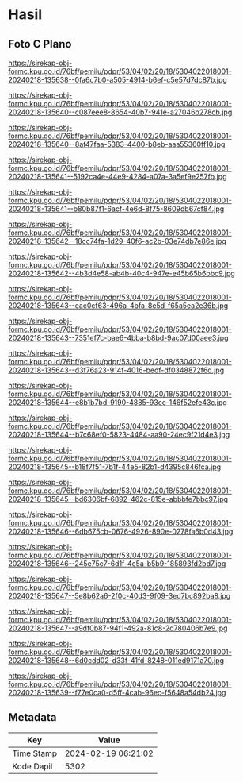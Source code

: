 # Hasil

## Foto C Plano

https://sirekap-obj-formc.kpu.go.id/76bf/pemilu/pdpr/53/04/02/20/18/5304022018001-20240218-135638--0fa6c7b0-a505-4914-b6ef-c5e57d7dc87b.jpg

https://sirekap-obj-formc.kpu.go.id/76bf/pemilu/pdpr/53/04/02/20/18/5304022018001-20240218-135640--c087eee8-8654-40b7-941e-a27046b278cb.jpg

https://sirekap-obj-formc.kpu.go.id/76bf/pemilu/pdpr/53/04/02/20/18/5304022018001-20240218-135640--8af47faa-5383-4400-b8eb-aaa55360ff10.jpg

https://sirekap-obj-formc.kpu.go.id/76bf/pemilu/pdpr/53/04/02/20/18/5304022018001-20240218-135641--5192ca4e-44e9-4284-a07a-3a5ef9e257fb.jpg

https://sirekap-obj-formc.kpu.go.id/76bf/pemilu/pdpr/53/04/02/20/18/5304022018001-20240218-135641--b80b87f1-6acf-4e6d-8f75-8609db67cf84.jpg

https://sirekap-obj-formc.kpu.go.id/76bf/pemilu/pdpr/53/04/02/20/18/5304022018001-20240218-135642--18cc74fa-1d29-40f6-ac2b-03e74db7e86e.jpg

https://sirekap-obj-formc.kpu.go.id/76bf/pemilu/pdpr/53/04/02/20/18/5304022018001-20240218-135642--4b3d4e58-ab4b-40c4-947e-e45b65b6bbc9.jpg

https://sirekap-obj-formc.kpu.go.id/76bf/pemilu/pdpr/53/04/02/20/18/5304022018001-20240218-135643--eac0cf63-496a-4bfa-8e5d-f65a5ea2e36b.jpg

https://sirekap-obj-formc.kpu.go.id/76bf/pemilu/pdpr/53/04/02/20/18/5304022018001-20240218-135643--7351ef7c-bae6-4bba-b8bd-9ac07d00aee3.jpg

https://sirekap-obj-formc.kpu.go.id/76bf/pemilu/pdpr/53/04/02/20/18/5304022018001-20240218-135643--d3f76a23-914f-4016-bedf-df0348872f6d.jpg

https://sirekap-obj-formc.kpu.go.id/76bf/pemilu/pdpr/53/04/02/20/18/5304022018001-20240218-135644--e8b1b7bd-9190-4885-93cc-146f52efe43c.jpg

https://sirekap-obj-formc.kpu.go.id/76bf/pemilu/pdpr/53/04/02/20/18/5304022018001-20240218-135644--b7c68ef0-5823-4484-aa90-24ec9f21d4e3.jpg

https://sirekap-obj-formc.kpu.go.id/76bf/pemilu/pdpr/53/04/02/20/18/5304022018001-20240218-135645--b18f7f51-7b1f-44e5-82b1-d4395c846fca.jpg

https://sirekap-obj-formc.kpu.go.id/76bf/pemilu/pdpr/53/04/02/20/18/5304022018001-20240218-135645--bd6306bf-6892-462c-815e-abbbfe7bbc97.jpg

https://sirekap-obj-formc.kpu.go.id/76bf/pemilu/pdpr/53/04/02/20/18/5304022018001-20240218-135646--6db675cb-0676-4926-890e-0278fa6b0d43.jpg

https://sirekap-obj-formc.kpu.go.id/76bf/pemilu/pdpr/53/04/02/20/18/5304022018001-20240218-135646--245e75c7-6d1f-4c5a-b5b9-185893fd2bd7.jpg

https://sirekap-obj-formc.kpu.go.id/76bf/pemilu/pdpr/53/04/02/20/18/5304022018001-20240218-135647--5e8b62a6-2f0c-40d3-9f09-3ed7bc892ba8.jpg

https://sirekap-obj-formc.kpu.go.id/76bf/pemilu/pdpr/53/04/02/20/18/5304022018001-20240218-135647--a9df0b87-94f1-492a-81c8-2d780406b7e9.jpg

https://sirekap-obj-formc.kpu.go.id/76bf/pemilu/pdpr/53/04/02/20/18/5304022018001-20240218-135648--6d0cdd02-d33f-41fd-8248-011ed9171a70.jpg

https://sirekap-obj-formc.kpu.go.id/76bf/pemilu/pdpr/53/04/02/20/18/5304022018001-20240218-135639--f77e0ca0-d5ff-4cab-96ec-f5648a54db24.jpg


## Metadata

| Key        | Value               |
| ---------- | ------------------- |
| Time Stamp | 2024-02-19 06:21:02 |
| Kode Dapil | 5302                |



